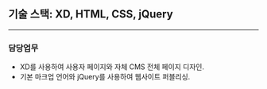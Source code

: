 ## 기술 스택: XD, HTML, CSS, jQuery

---

### 담당업무

- XD를 사용하여 사용자 페이지와 자체 CMS 전체 페이지 디자인.
- 기본 마크업 언어와 jQuery를 사용하여 웹사이트 퍼블리싱.
